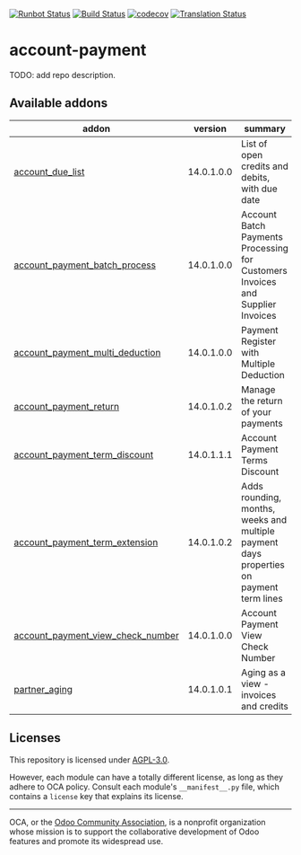 [![Runbot Status](https://runbot.odoo-community.org/runbot/badge/flat/96/14.0.svg)](https://runbot.odoo-community.org/runbot/repo/github-com-oca-account-payment-96)
[![Build Status](https://travis-ci.com/OCA/account-payment.svg?branch=14.0)](https://travis-ci.com/OCA/account-payment)
[![codecov](https://codecov.io/gh/OCA/account-payment/branch/14.0/graph/badge.svg)](https://codecov.io/gh/OCA/account-payment)
[![Translation Status](https://translation.odoo-community.org/widgets/account-payment-14-0/-/svg-badge.svg)](https://translation.odoo-community.org/engage/account-payment-14-0/?utm_source=widget)

<!-- /!\ do not modify above this line -->

# account-payment

TODO: add repo description.

<!-- /!\ do not modify below this line -->

<!-- prettier-ignore-start -->

[//]: # (addons)

Available addons
----------------
addon | version | summary
--- | --- | ---
[account_due_list](account_due_list/) | 14.0.1.0.0 | List of open credits and debits, with due date
[account_payment_batch_process](account_payment_batch_process/) | 14.0.1.0.0 | Account Batch Payments Processing for Customers Invoices and Supplier Invoices
[account_payment_multi_deduction](account_payment_multi_deduction/) | 14.0.1.0.0 | Payment Register with Multiple Deduction
[account_payment_return](account_payment_return/) | 14.0.1.0.2 | Manage the return of your payments
[account_payment_term_discount](account_payment_term_discount/) | 14.0.1.1.1 | Account Payment Terms Discount
[account_payment_term_extension](account_payment_term_extension/) | 14.0.1.0.2 | Adds rounding, months, weeks and multiple payment days properties on payment term lines
[account_payment_view_check_number](account_payment_view_check_number/) | 14.0.1.0.0 | Account Payment View Check Number
[partner_aging](partner_aging/) | 14.0.1.0.1 | Aging as a view - invoices and credits

[//]: # (end addons)

<!-- prettier-ignore-end -->

## Licenses

This repository is licensed under [AGPL-3.0](LICENSE).

However, each module can have a totally different license, as long as they adhere to OCA
policy. Consult each module's `__manifest__.py` file, which contains a `license` key
that explains its license.

----

OCA, or the [Odoo Community Association](http://odoo-community.org/), is a nonprofit
organization whose mission is to support the collaborative development of Odoo features
and promote its widespread use.
